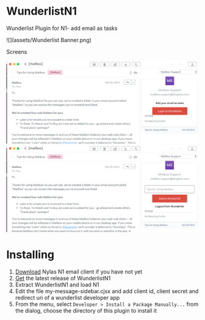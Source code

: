 # WunderlistN1
Wunderlist Plugin for N1- add email as tasks

![](assets/Wunderlist Banner.png)

Screens

![](assets/screen1.png)
![](assets/screen2.png)


# Installing

1. [Download](https://nylas.com/n1) Nylas N1 email client if you have not yet
2. [Get](https://github.com/sornon1/WunderlistN1/releases) the latest release of WunderlistN1
3. Extract WunderlistN1 and load N1
4. Edit the file my-message-sidebar.cjsx and add client id, client secret and redirect uri of a wunderlist developer app 
5. From the menu, select `Developer > Install a Package Manually...` from the dialog, choose the directory of this plugin to install it
